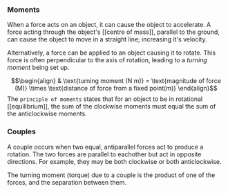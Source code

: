 ### Moments
When a force acts on an object, it can cause the object to accelerate. 
A force acting through the object's [[centre of mass]], parallel to the ground, can cause the object to move in a straight line; increasing it's velocity.

Alternatively, a force can be applied to an object causing it to rotate. This force is often perpendicular to the axis of rotation, leading to a *turning moment* being set up.

$$\begin{align}
 & \text{turning moment (N m)} = \text{magnitude of force (M)} \times \text{distance of force from a fixed point(m)}
\end{align}$$
The `principle of moments` states that for an object to be in rotational [[equilibrium]], the sum of the clockwise moments must equal the sum of the anticlockwise moments.

### Couples
A couple occurs when two equal, antiparallel forces act to produce a rotation.
The two forces are parallel to eachother but act in opposite directions. For example, they may be both clockwise or both anticlockwise.

The turning moment (torque) due to a couple is the product of one of the forces, and the separation between them.

